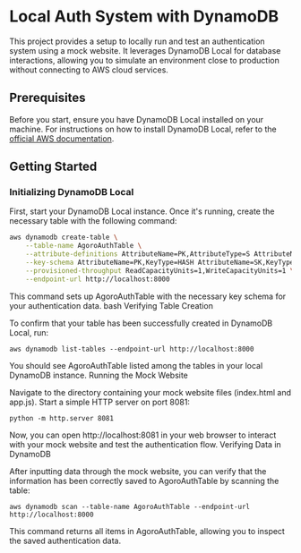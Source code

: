 # Local Auth System with DynamoDB

This project provides a setup to locally run and test an authentication system using a mock website. It leverages DynamoDB Local for database interactions, allowing you to simulate an environment close to production without connecting to AWS cloud services.

## Prerequisites

Before you start, ensure you have DynamoDB Local installed on your machine. For instructions on how to install DynamoDB Local, refer to the [official AWS documentation](https://docs.aws.amazon.com/amazondynamodb/latest/developerguide/DynamoDBLocal.html).

## Getting Started

### Initializing DynamoDB Local

First, start your DynamoDB Local instance. Once it's running, create the necessary table with the following command:

```bash
aws dynamodb create-table \
    --table-name AgoroAuthTable \
    --attribute-definitions AttributeName=PK,AttributeType=S AttributeName=SK,AttributeType=S \
    --key-schema AttributeName=PK,KeyType=HASH AttributeName=SK,KeyType=RANGE \
    --provisioned-throughput ReadCapacityUnits=1,WriteCapacityUnits=1 \
    --endpoint-url http://localhost:8000
```
This command sets up AgoroAuthTable with the necessary key schema for your authentication data.
bash
Verifying Table Creation

To confirm that your table has been successfully created in DynamoDB Local, run:

```
aws dynamodb list-tables --endpoint-url http://localhost:8000
```
You should see AgoroAuthTable listed among the tables in your local DynamoDB instance.
Running the Mock Website

Navigate to the directory containing your mock website files (index.html and app.js). Start a simple HTTP server on port 8081:

```
python -m http.server 8081
```
Now, you can open http://localhost:8081 in your web browser to interact with your mock website and test the authentication flow.
Verifying Data in DynamoDB

After inputting data through the mock website, you can verify that the information has been correctly saved to AgoroAuthTable by scanning the table:

```
aws dynamodb scan --table-name AgoroAuthTable --endpoint-url http://localhost:8000
```
This command returns all items in AgoroAuthTable, allowing you to inspect the saved authentication data.
